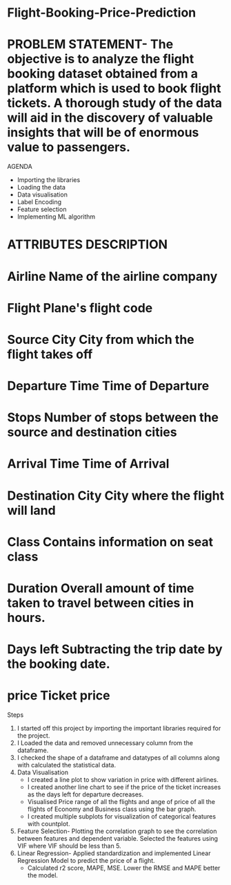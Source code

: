 # Flight-Booking-Price-Prediction

# PROBLEM STATEMENT- The objective is to analyze the flight booking dataset obtained from a platform which is used to book flight tickets. A thorough study of the data will aid in the discovery of valuable insights that will be of enormous value to passengers.

AGENDA
- Importing the libraries
- Loading the data
- Data visualisation
- Label Encoding
- Feature selection
- Implementing ML algorithm

# ATTRIBUTES                            DESCRIPTION

# Airline                               Name of the airline company
# Flight                                Plane's flight code
# Source City                           City from which the flight takes off
# Departure Time                        Time of Departure
# Stops                                 Number of stops between the source and destination cities
# Arrival Time                          Time of Arrival
# Destination City                      City where the flight will land
# Class                                 Contains information on seat class
# Duration                              Overall amount of time taken to travel between cities in hours.
# Days left                             Subtracting the trip date by the booking date.
# price                                 Ticket price

Steps
1. I started off this project by importing the important libraries required for the project.
2. I Loaded the data and removed unnecessary column from the dataframe.
3. I checked the shape of a dataframe and datatypes of all columns along with calculated the statistical data.
4. Data Visualisation
   - I created a line plot to show variation in price with different airlines.
   - I created another line chart to see if the price of the ticket increases as the days left for departure decreases.
   - Visualised Price range of all the flights and ange of price of all the flights of Economy and Business class using the bar graph.
   - I created multiple subplots for visualization of categorical features with countplot.
5. Feature Selection- Plotting the correlation graph to see the correlation between features and dependent variable. Selected the features using
   VIF where VIF should be less than 5.
6. Linear Regression- Applied standardization and implemented Linear Regression Model to predict the price of a flight.
   - Calculated r2 score, MAPE, MSE. Lower the RMSE and MAPE better the model.


 



